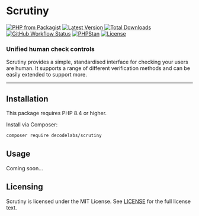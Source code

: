# Scrutiny

[![PHP from Packagist](https://img.shields.io/packagist/php-v/decodelabs/scrutiny?style=flat)](https://packagist.org/packages/decodelabs/scrutiny)
[![Latest Version](https://img.shields.io/packagist/v/decodelabs/scrutiny.svg?style=flat)](https://packagist.org/packages/decodelabs/scrutiny)
[![Total Downloads](https://img.shields.io/packagist/dt/decodelabs/scrutiny.svg?style=flat)](https://packagist.org/packages/decodelabs/scrutiny)
[![GitHub Workflow Status](https://img.shields.io/github/actions/workflow/status/decodelabs/scrutiny/integrate.yml?branch=develop)](https://github.com/decodelabs/scrutiny/actions/workflows/integrate.yml)
[![PHPStan](https://img.shields.io/badge/PHPStan-enabled-44CC11.svg?longCache=true&style=flat)](https://github.com/phpstan/phpstan)
[![License](https://img.shields.io/packagist/l/decodelabs/scrutiny?style=flat)](https://packagist.org/packages/decodelabs/scrutiny)

### Unified human check controls

Scrutiny provides a simple, standardised interface for checking your users are human. It supports a range of different verification methods and can be easily extended to support more.

---

## Installation

This package requires PHP 8.4 or higher.

Install via Composer:

```bash
composer require decodelabs/scrutiny
```

## Usage

Coming soon...

## Licensing

Scrutiny is licensed under the MIT License. See [LICENSE](./LICENSE) for the full license text.
